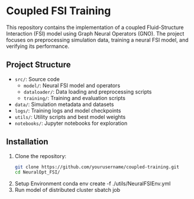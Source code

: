# Coupled FSI Training

This repository contains the implementation of a coupled Fluid-Structure Interaction (FSI) model using Graph Neural Operators (GNO). The project focuses on preprocessing simulation data, training a neural FSI model, and verifying its performance.

## Project Structure
- `src/`: Source code
  - `model/`: Neural FSI model and operators
  - `dataloader/`: Data loading and preprocessing scripts
  - `training/`: Training and evaluation scripts
- `data/`: Simulation metadata and datasets
- `logs/`: Training logs and model checkpoints
- `utils/`: Utility scripts and best model weights
- `notebooks/`: Jupyter notebooks for exploration

## Installation
1. Clone the repository:
   ```bash
   git clone https://github.com/yourusername/coupled-training.git
   cd NeuralOpt_FSI/
2. Setup Environment
   conda env create -f ./utils/NeuralFSIEnv.yml
3. Run model of distributed cluster
    sbatch job